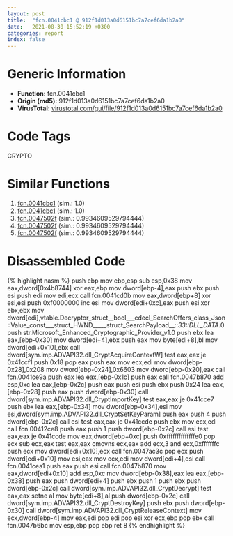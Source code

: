 ```yaml
---
layout: post
title:  "fcn.0041cbc1 @ 912f1d013a0d6151bc7a7cef6da1b2a0"
date:   2021-08-30 15:52:19 +0300
categories: report
index: false
---
```


# Generic Information
- **Function:** fcn.0041cbc1
- **Origin (md5):** 912f1d013a0d6151bc7a7cef6da1b2a0
- **VirusTotal:** [virustotal.com/gui/file/912f1d013a0d6151bc7a7cef6da1b2a0][virustotal_ref]

# Code Tags
<span class="tag" id="CRYPTO">CRYPTO</span>


# Similar Functions

1. [fcn.0041cbc1][similar_1_ref] (sim.: 1.0)
2. [fcn.0041cbc1][similar_2_ref] (sim.: 1.0)
3. [fcn.0047502f][similar_3_ref] (sim.: 0.9934609529794444)
4. [fcn.0047502f][similar_4_ref] (sim.: 0.9934609529794444)
5. [fcn.0047502f][similar_5_ref] (sim.: 0.9934609529794444)


# Disassembled Code

{% highlight nasm %}
push ebp
mov ebp,esp
sub esp,0x38
mov eax,dword[0x4b8744]
xor eax,ebp
mov dword[ebp-4],eax
push ebx
push esi
push edi
mov edi,ecx
call fcn.0041cd0b
mov eax,dword[ebp+8]
xor esi,esi
push 0xf0000000
inc esi
mov dword[edi+0xc],eax
push esi
xor ebx,ebx
mov dword[edi],vtable.Decryptor_struct__bool___cdecl_SearchOffers_class_Json::Value_const___struct_HWND_____struct_SearchPayload__::_33::DLL_DATA_.0
push str.Microsoft_Enhanced_Cryptographic_Provider_v1.0
push ebx
lea eax,[ebp-0x30]
mov dword[edi+4],ebx
push eax
mov byte[edi+8],bl
mov dword[edi+0x10],ebx
call dword[sym.imp.ADVAPI32.dll_CryptAcquireContextW]
test eax,eax
je 0x41ccf1
push 0x18
pop eax
push eax
mov ecx,edi
mov dword[ebp-0x28],0x208
mov dword[ebp-0x24],0x6603
mov dword[ebp-0x20],eax
call fcn.0041ce9a
push eax
lea eax,[ebp-0x1c]
push eax
call fcn.0047b870
add esp,0xc
lea eax,[ebp-0x2c]
push eax
push esi
push ebx
push 0x24
lea eax,[ebp-0x28]
push eax
push dword[ebp-0x30]
call dword[sym.imp.ADVAPI32.dll_CryptImportKey]
test eax,eax
je 0x41cce7
push ebx
lea eax,[ebp-0x34]
mov dword[ebp-0x34],esi
mov esi,dword[sym.imp.ADVAPI32.dll_CryptSetKeyParam]
push eax
push 4
push dword[ebp-0x2c]
call esi
test eax,eax
je 0x41ccde
push ebx
mov ecx,edi
call fcn.00412ce8
push eax
push 1
push dword[ebp-0x2c]
call esi
test eax,eax
je 0x41ccde
mov eax,dword[ebp+0xc]
push 0xffffffffffffffe0
pop ecx
sub ecx,eax
test eax,eax
cmovns ecx,eax
add ecx,3
and ecx,0xfffffffc
push ecx
mov dword[edi+0x10],ecx
call fcn.0047ac3c
pop ecx
push dword[edi+0x10]
mov esi,eax
mov ecx,edi
mov dword[edi+4],esi
call fcn.0041cea1
push eax
push esi
call fcn.0047b870
mov eax,dword[edi+0x10]
add esp,0xc
mov dword[ebp-0x38],eax
lea eax,[ebp-0x38]
push eax
push dword[edi+4]
push ebx
push 1
push ebx
push dword[ebp-0x2c]
call dword[sym.imp.ADVAPI32.dll_CryptDecrypt]
test eax,eax
setne al
mov byte[edi+8],al
push dword[ebp-0x2c]
call dword[sym.imp.ADVAPI32.dll_CryptDestroyKey]
push ebx
push dword[ebp-0x30]
call dword[sym.imp.ADVAPI32.dll_CryptReleaseContext]
mov ecx,dword[ebp-4]
mov eax,edi
pop edi
pop esi
xor ecx,ebp
pop ebx
call fcn.0047b6bc
mov esp,ebp
pop ebp
ret 8
{% endhighlight %}


[similar_1_ref]: /report/fcn.0041cbc1@152885a790b99953ce23874f0947b7bd
[similar_2_ref]: /report/fcn.0041cbc1@fb9b7d22bc1c143ac66b0575cbdd088d
[similar_3_ref]: /report/fcn.0047502f@152885a790b99953ce23874f0947b7bd
[similar_4_ref]: /report/fcn.0047502f@fb9b7d22bc1c143ac66b0575cbdd088d
[similar_5_ref]: /report/fcn.0047502f@912f1d013a0d6151bc7a7cef6da1b2a0
[virustotal_ref]: https://www.virustotal.com/gui/file/912f1d013a0d6151bc7a7cef6da1b2a0